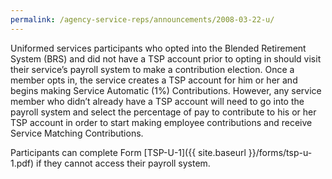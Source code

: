 ```yaml
---
permalink: /agency-service-reps/announcements/2008-03-22-u/
---
```


Uniformed services participants who opted into the Blended Retirement System (BRS) and did not have a TSP account prior to opting in should visit their service’s payroll system to make a contribution election. Once a member opts in, the service creates a TSP account for him or her and begins making Service Automatic (1%) Contributions. However, any service member who didn’t already have a TSP account will need to go into the payroll system and select the percentage of pay to contribute to his or her TSP account in order to start making employee contributions and receive Service Matching Contributions.

Participants can complete Form [TSP-U-1]({{ site.baseurl }}/forms/tsp-u-1.pdf) if they cannot access their payroll system.
